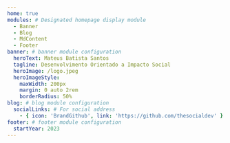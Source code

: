 ```yaml
---
home: true
modules: # Designated homepage display module
  - Banner
  - Blog
  - MdContent
  - Footer
banner: # banner module configuration
  heroText: Mateus Batista Santos
  tagline: Desenvolvimento Orientado a Impacto Social
  heroImage: /logo.jpeg
  heroImageStyle:
    maxWidth: 200px
    margin: 0 auto 2rem
    borderRadius: 50%
blog: # blog module configuration
  socialLinks: # For social address
    - { icon: 'BrandGithub', link: 'https://github.com/thesocialdev' }
footer: # footer module configuration
  startYear: 2023
---
```

